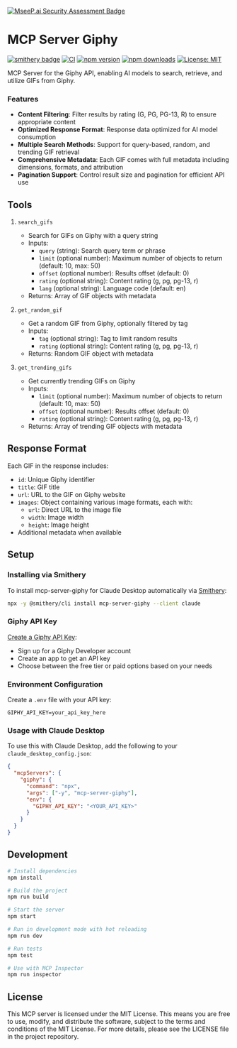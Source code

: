 [![MseeP.ai Security Assessment Badge](https://mseep.net/pr/magarcia-mcp-server-giphy-badge.png)](https://mseep.ai/app/magarcia-mcp-server-giphy)

# MCP Server Giphy

[![smithery badge](https://smithery.ai/badge/mcp-server-giphy)](https://smithery.ai/server/mcp-server-giphy)
[![CI](https://github.com/magarcia/mcp-server-giphy/actions/workflows/ci.yml/badge.svg)](https://github.com/magarcia/mcp-server-giphy/actions/workflows/ci.yml)
[![npm version](https://img.shields.io/npm/v/mcp-server-giphy.svg)](https://www.npmjs.com/package/mcp-server-giphy)
[![npm downloads](https://img.shields.io/npm/dm/mcp-server-giphy.svg)](https://www.npmjs.com/package/mcp-server-giphy)
[![License: MIT](https://img.shields.io/badge/License-MIT-yellow.svg)](https://opensource.org/licenses/MIT)

MCP Server for the Giphy API, enabling AI models to search, retrieve, and utilize GIFs from Giphy.

### Features

- **Content Filtering**: Filter results by rating (G, PG, PG-13, R) to ensure appropriate content
- **Optimized Response Format**: Response data optimized for AI model consumption
- **Multiple Search Methods**: Support for query-based, random, and trending GIF retrieval
- **Comprehensive Metadata**: Each GIF comes with full metadata including dimensions, formats, and attribution
- **Pagination Support**: Control result size and pagination for efficient API use

## Tools

1. `search_gifs`

   - Search for GIFs on Giphy with a query string
   - Inputs:
     - `query` (string): Search query term or phrase
     - `limit` (optional number): Maximum number of objects to return (default: 10, max: 50)
     - `offset` (optional number): Results offset (default: 0)
     - `rating` (optional string): Content rating (g, pg, pg-13, r)
     - `lang` (optional string): Language code (default: en)
   - Returns: Array of GIF objects with metadata

2. `get_random_gif`

   - Get a random GIF from Giphy, optionally filtered by tag
   - Inputs:
     - `tag` (optional string): Tag to limit random results
     - `rating` (optional string): Content rating (g, pg, pg-13, r)
   - Returns: Random GIF object with metadata

3. `get_trending_gifs`
   - Get currently trending GIFs on Giphy
   - Inputs:
     - `limit` (optional number): Maximum number of objects to return (default: 10, max: 50)
     - `offset` (optional number): Results offset (default: 0)
     - `rating` (optional string): Content rating (g, pg, pg-13, r)
   - Returns: Array of trending GIF objects with metadata

## Response Format

Each GIF in the response includes:

- `id`: Unique Giphy identifier
- `title`: GIF title
- `url`: URL to the GIF on Giphy website
- `images`: Object containing various image formats, each with:
  - `url`: Direct URL to the image file
  - `width`: Image width
  - `height`: Image height
- Additional metadata when available

## Setup

### Installing via Smithery

To install mcp-server-giphy for Claude Desktop automatically via [Smithery](https://smithery.ai/server/mcp-server-giphy):

```bash
npx -y @smithery/cli install mcp-server-giphy --client claude
```

### Giphy API Key

[Create a Giphy API Key](https://developers.giphy.com/dashboard/?create=true):

- Sign up for a Giphy Developer account
- Create an app to get an API key
- Choose between the free tier or paid options based on your needs

### Environment Configuration

Create a `.env` file with your API key:

```
GIPHY_API_KEY=your_api_key_here
```

### Usage with Claude Desktop

To use this with Claude Desktop, add the following to your `claude_desktop_config.json`:

```json
{
  "mcpServers": {
    "giphy": {
      "command": "npx",
      "args": ["-y", "mcp-server-giphy"],
      "env": {
        "GIPHY_API_KEY": "<YOUR_API_KEY>"
      }
    }
  }
}
```

## Development

```bash
# Install dependencies
npm install

# Build the project
npm run build

# Start the server
npm start

# Run in development mode with hot reloading
npm run dev

# Run tests
npm test

# Use with MCP Inspector
npm run inspector
```

## License

This MCP server is licensed under the MIT License. This means you are free to use, modify, and distribute the software, subject to the terms and conditions of the MIT License. For more details, please see the LICENSE file in the project repository.

